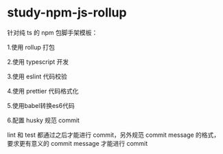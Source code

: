 # study-npm-js-rollup

针对纯 ts 的 npm 包脚手架模板：

1.使用 rollup 打包

2.使用 typescript 开发

3.使用 eslint 代码校验

4.使用 prettier 代码格式化

5.使用babel转换es6代码

6.配置 husky 规范 commit

lint 和 test 都通过之后才能进行 commit，另外规范 commit message 的格式，要求更有意义的 commit message 才能进行 commit
